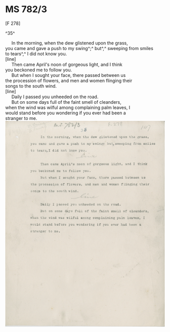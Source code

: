# MS 782/3

[F 278]

^35^ 

&nbsp;&nbsp;&nbsp;&nbsp;&nbsp;In the morning, when the dew glistened upon the grass, \
you came and gave a push to my swing^;^ but^,^ sweeping from smiles \
to tears^,^ I did not know you. \
[line] \
&nbsp;&nbsp;&nbsp;&nbsp;&nbsp;Then came April's noon of gorgeous light, and I think \
you beckoned me to follow you. \
&nbsp;&nbsp;&nbsp;&nbsp;&nbsp;But when I sought your face, there passed between us \
the procession of flowers, and men and women flinging their \
songs to the south wind. \
[line] \
&nbsp;&nbsp;&nbsp;&nbsp;&nbsp;Daily I passed you unheeded on the road. \
&nbsp;&nbsp;&nbsp;&nbsp;&nbsp;But on some days full of the faint smell of cleanders, \
when the wind was wilful among complaining palm leaves, I \
would stand before you wondering if you ever had been a \
stranger to me. 
![p164](MS782_3-164.jpg)
